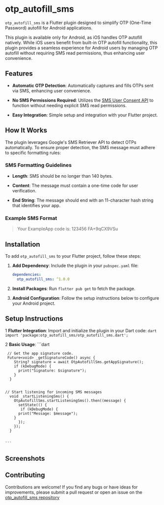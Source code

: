 # otp_autofill_sms

`otp_autofill_sms` is a Flutter plugin designed to simplify OTP (One-Time Password) autofill for Android applications.

 This plugin is available only for Android, as iOS handles OTP autofill natively. While iOS users benefit from built-in OTP autofill functionality, this plugin provides a seamless experience for Android users by managing OTP autofill without requiring SMS read permissions, thus enhancing user convenience.

## Features

- **Automatic OTP Detection**: Automatically captures and fills OTPs sent via SMS, enhancing user convenience.

- **No SMS Permissions Required**: Utilizes the [SMS User Consent API](https://developers.google.com/identity/sms-retriever/user-consent/overview) to function without needing explicit SMS read permissions.
- **Easy Integration**: Simple setup and integration with your Flutter project.

## How It Works

The plugin leverages Google's SMS Retriever API to detect OTPs automatically. To ensure proper detection, the SMS message must adhere to specific formatting rules:

### SMS Formatting Guidelines

- **Length**: SMS should be no longer than 140 bytes.

- **Content**: The message must contain a one-time code for user verification.

- **End String**: The message should end with an 11-character hash string that identifies your app.


### Example SMS Format

> Your ExampleApp code is: 123456 FA+9qCX9VSu


## Installation

To add `otp_autofill_sms` to your Flutter project, follow these steps:

1. **Add Dependency**: Include the plugin in your `pubspec.yaml` file:
    ```yaml
    dependencies:
      otp_autofill_sms: ^1.0.0
    ```

2. **Install Packages**: Run `flutter pub get` to fetch the package.

3. **Android Configuration**: Follow the setup instructions below to configure your Android project.

## Setup Instructions

1 **Flutter Integration**: Import and initialize the plugin in your Dart code:
    ```dart
    import 'package:otp_autofill_sms/otp_autofill_sms.dart';
    ```

2 **Basic Usage**:
    ```dart
   
   
     // Get the app signature code.
     Future<void> _getSignatureCode() async {
        String? signature = await OtpAutofillSms.getAppSignature();
        if (kDebugMode) {
          print("Signature: $signature");
        }
      }
   
   
    // Start listening for incoming SMS messages
      void _startListeningSms() {
        OtpAutofillSms.startListeningSms().then((message) {
          setState(() {
           if (kDebugMode) {
          print("Message: $message");
        }
          });
        });
      }

   
    ```

## Screenshots


## Contributing

Contributions are welcome! If you find any bugs or have ideas for improvements, please submit a pull request or open an issue on the [otp_autofill_sms repository](https://github.com/TandohAnthonyNwiAckah/otp_autofill_sms)
